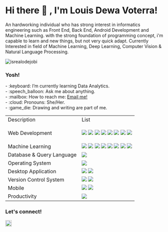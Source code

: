 <!--
**LouisVoterra/LouisVoterra** is a ✨ _special_ ✨ repository because its `README.md` (this file) appears on your GitHub profile.

Here are some ideas to get you started:

- 🔭 I’m currently working on ...
- 🌱 I’m currently learning ...
- 👯 I’m looking to collaborate on ...
- 🤔 I’m looking for help with ...
- 💬 Ask me about ...
- 📫 How to reach me: ...
- 😄 Pronouns: ...
- ⚡ Fun fact: ...
-->


# <summary><strong>Hi there :wave: , I'm Louis Dewa Voterra!</strong></summary>
An hardworking individual who has strong interest in informatics engineering such as Front End, Back End, Android Development and Machine Learning.
with the strong foundation of programming concept, i'm capable to learn and new things, but not very quick adapt. Currently Interested in field of
Machine Learning, Deep Learning, Computer Vision & Natural Language Processing. 

<p align="left"> <img src="https://komarev.com/ghpvc/?username=goonesmile&label=Profile%20views&color=0e75b6&style=flat" alt="isrealodejobi" />
</p>

### <summary><strong>Yosh!</strong></summary>
<p>
    - :keyboard: I’m currently learning Data Analytics. </br>
    - :speech_balloon: Ask me about anything.</br>
    - :mailbox: How to reach me: <a href="mailto:youremail@gmail.com">Email me!</a>  </br>
    - :cloud: Pronouns: She/Her. </br>
    - :game_die: Drawing and writing are part of me. </br>
<p>

<table>
    <tr>
        <td>Description</td>
        <td>List</td>
    </tr>
    <tr>
        <td>
            Web Development
        </td>
        <td>
            <p>
                <img src="https://img.shields.io/badge/HTML5-E34F26?logo=html5&logoColor=white" />
                <img src="https://img.shields.io/badge/CSS3-1572B6?logo=css3&logoColor=white" />
                <img src="https://img.shields.io/badge/JavaScript-F7DF1E?logo=javascript&logoColor=black" />
                <img src="https://img.shields.io/badge/PHP-777BB4?logo=php&logoColor=white" />
                <img src="https://img.shields.io/badge/TypeScript-3178C6?logo=typescript&logoColor=white" />
                <img src="https://img.shields.io/badge/Bootstrap-7952B3?logo=bootstrap&logoColor=white" />
                <img src="https://img.shields.io/badge/jquery-0769AD?logo=jquery&logoColor=white" /> 
                <img src="https://img.shields.io/badge/laravel-FF2D20?logo=laravel&logoColor=white" />
            </p>
        </td>
    </tr>
    <tr>
        <td>
            Machine Learning
        </td>
        <td>
            <img src="https://img.shields.io/badge/Python-3776AB?logo=python&logoColor=white" />
            <img src="https://img.shields.io/badge/NumPy-013243?logo=numpy&logoColor=white" />
            <img src="https://img.shields.io/badge/Pandas-150458?logo=pandas&logoColor=white" />
            <img src="https://img.shields.io/badge/Matplotlib-11557C?logo=matplotlib&logoColor=white" />
            <img src="https://img.shields.io/badge/Seaborn-2D6CAB?logo=python&logoColor=white" />
            <img src="https://img.shields.io/badge/OpenCV-5C3EE8?logo=opencv&logoColor=white" />
            <img src="https://img.shields.io/badge/Scikit--learn-F7931E?logo=scikitlearn&logoColor=white" />
            <img src="https://img.shields.io/badge/TensorFlow-FF6F00?logo=tensorflow&logoColor=white" />
        </td>
    </tr>
    <tr>
        <td>
            Database & Query Language
        </td>
        <td>
             <img src="https://img.shields.io/badge/MySQL-4479A1?logo=mysql&logoColor=white" />
        </td>
    </tr>
    <tr>
        <td>Operating System</td>
        <td>
            <img src="https://img.shields.io/badge/Windows-0078D6?logo=windows&logoColor=white" />
        </td>
    </tr>
    <tr>
        <td>
            Desktop Application
        </td>
        <td>
            <img src="https://img.shields.io/badge/.NET-512BD4?logo=dotnet&logoColor=white" /> 
            <img src="https://img.shields.io/badge/C%23-239120?logo=csharp&logoColor=white" /> 
        </td>
    </tr>
    <tr>
        <td>
            Version Control System
        </td>
        <td>
            <img src="https://img.shields.io/badge/Git-F05032?logo=git&logoColor=white" /> <img src="https://img.shields.io/badge/GitHub-181717?logo=github&logoColor=white" />
        </td>
    </tr>
    <tr>
        <td>
            Mobile 
        </td>
        <td>
            <img src="https://img.shields.io/badge/Kotlin-0095D5?logo=kotlin&logoColor=white" /> 
            <img src="https://img.shields.io/badge/Android%20Studio-3DDC84?logo=androidstudio&logoColor=white" /> 
        </td>
    </tr>
    <tr>
        <td>Productivity</td>
        <td>
            <img src="https://img.shields.io/badge/Text%20Editor-Visual%20Studio%20Code-blue?&logo=visual%20studio%20code&logoColor=blue" />
        </td>
    </tr>
    
</table>
 
### <summary><strong>Let's connect!</strong></summary>
<a href="https://www.instagram.com/louisdewavt/">
  <img align="left" alt="Goo's Instagram" width="20px" src="https://simpleicons.now.sh/instagram/495f7e" />
</a>


